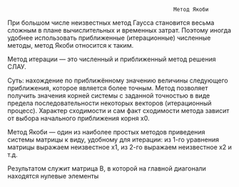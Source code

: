 														Метод Якоби


При большом числе неизвестных метод Гаусса становится весьма сложным в плане вычислительных и временных затрат. Поэтому иногда удобнее использовать приближенные (итерационные) численные методы, метод Якоби относится к таким.


Метод итерации — это численный и приближенный метод решения СЛАУ.

Суть: нахождение по приближённому значению величины следующего приближения, которое является более точным. Метод позволяет получить значения корней системы с заданной точностью в виде предела последовательности некоторых векторов (итерационный процесс). Характер сходимости и сам факт сходимости метода зависит от выбора начального приближения корня 
x0.

Метод Якоби — один из наиболее простых методов приведения системы матрицы к виду, удобному для итерации: из 1-го уравнения матрицы выражаем неизвестное 
x1, из 2-го выражаем неизвестное x2 и т.д.

Результатом служит матрица B, в которой на главной диагонали находятся нулевые элементы
